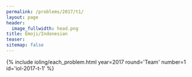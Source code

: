 ```yaml
---
permalink: /problems/2017/t1/
layout: page
header:
  image_fullwidth: head.png
title: Emoji/Indonesian
teaser: 
sitemap: false
---
```


{% include ioling/each_problem.html year=2017 round='Team' number=1 id='iol-2017-t-1' %}